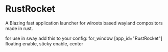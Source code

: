 # RustRocket
A Blazing fast application launcher for wlroots based wayland compositors made in rust.

for use in sway add this to your config: for_window [app_id="RustRocket"] floating enable, sticky enable, center
